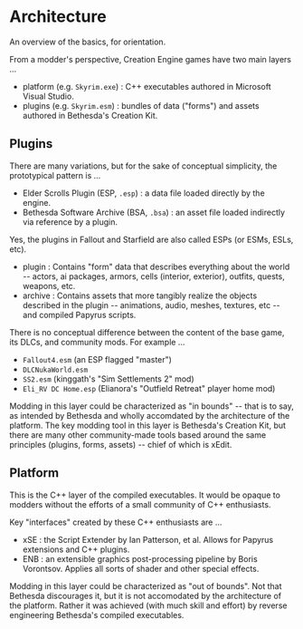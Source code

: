 # Architecture

An overview of the basics, for orientation.

From a modder's perspective, Creation Engine games have two main layers ...

- platform (e.g. `Skyrim.exe`) : C++ executables authored in Microsoft Visual Studio.
- plugins (e.g. `Skyrim.esm`) : bundles of data ("forms") and assets authored in Bethesda's Creation Kit.

## Plugins

There are many variations, but for the sake of conceptual simplicity, the prototypical pattern is ...

- Elder Scrolls Plugin (ESP, `.esp`) : a data file loaded directly by the engine.
- Bethesda Software Archive (BSA, `.bsa`) : an asset file loaded indirectly via reference by a plugin.

Yes, the plugins in Fallout and Starfield are also called ESPs (or ESMs, ESLs, etc).

- plugin : Contains "form" data that describes everything about the world -- actors, ai packages, armors, cells (interior, exterior), outfits, quests, weapons, etc.
- archive :  Contains assets that more tangibly realize the objects described in the plugin -- animations, audio, meshes, textures, etc -- and compiled Papyrus scripts.

There is no conceptual difference between the content of the base game, its DLCs, and community mods. For example ...

- `Fallout4.esm` (an ESP flagged "master")
- `DLCNukaWorld.esm`
- `SS2.esm` (kinggath's "Sim Settlements 2" mod)
- `Eli_RV DC Home.esp` (Elianora's "Outfield Retreat" player home mod)

Modding in this layer could be characterized as "in bounds" -- that is to say, as intended by Bethesda and wholly accomdated by the architecture of the platform.
The key modding tool in this layer is Bethesda's Creation Kit, but there are many other community-made tools based around the same principles (plugins, forms, assets)
-- chief of which is xEdit.

## Platform

This is the C++ layer of the compiled executables. It would be opaque to modders without the efforts of a small community of C++ enthusiasts.

Key "interfaces" created by these C++ enthusiasts are ...

- xSE : the Script Extender by Ian Patterson, et al. Allows for Papyrus extensions and C++ plugins.
- ENB : an extensible graphics post-processing pipeline by Boris Vorontsov. Applies all sorts of shader and other special effects.

Modding in this layer could be characterized as "out of bounds".
Not that Bethesda discourages it, but it is not accomodated by the architecture of the platform.
Rather it was achieved (with much skill and effort) by reverse engineering Bethesda's compiled executables.
